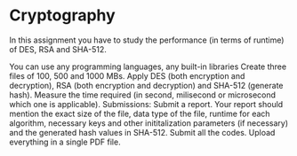 # Cryptography
In this assignment you have to study the performance (in terms of runtime) of DES, RSA and SHA-512.

You can use any programming languages, any built-in libraries
Create three files of 100, 500 and 1000 MBs. 
Apply DES (both encryption and decryption), RSA (both encryption and decryption) and SHA-512 (generate hash).
Measure the time required (in second, milisecond or microsecond which one is applicable).
Submissions:
Submit a report. Your report should mention the exact size of the file, data type of the file, runtime for each algorithm, necessary keys and other inititalization parameters (if necessary) and the generated hash values in SHA-512.
Submit all the codes.
Upload everything in a single PDF file.
